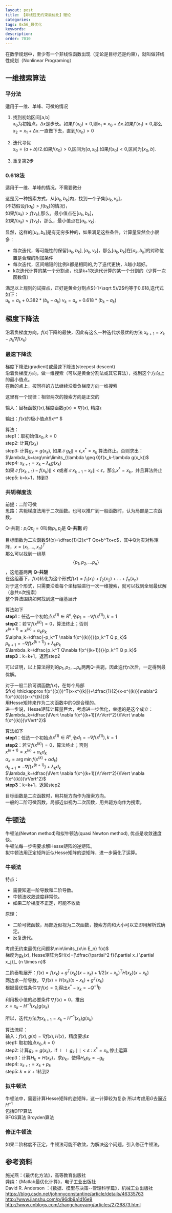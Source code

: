 ```yaml
---
layout: post
title: 【非线性无约束最优化】理论
categories:
tags: 0x56_最优化
keywords:
description:
order: 7010
---
```




在数学规划中，至少有一个非线性函数出现（无论是目标还是约束），就叫做非线性规划（Nonlinear Programing）
## 一维搜索算法

### 平分法
适用于一维、单峰、可微的情况
1. 找到初始区间[a,b]  
$x_0$为初始点，$\Delta x$是步长。如果$f'(x_0)<0$,则$x_1=x_0+\Delta x$.如果$f'(x_1)<0$,那么$x_2=x_1+\Delta x$.一直做下去，直到$f(x_n)>0$  

2. 迭代寻优  
$x_0=(a+b)/2$.如果$f(x_0)>0$,区间为$[a,x_0]$.如果$f(x_0)<0$,区间为$[x_0,b]$.

3. 重复第2步

### 0.618法
适用于一维、单峰的情况，不需要微分  

这是另一种搜索方式，从$[a_k,b_k]$内，找到一个子集$[u_k,v_k]$，  
(不妨假设$f(a_k)>f(b_k)$的情况)，  
如果$f(u_k)>f(v_k)$,那么，最小值点在$[u_k,b_k]$，  
如果$f(u_k)<f(v_k)$，那么，最小值点在$[a_k,v_k]$.

显然，这样的$[u_k,b_k]$是有无穷多种的，如果满足这些条件，计算量显然会小很多：
- 每次迭代，等可能性的保留$[u_k,b_k],[a_k,v_k]$，那么$[u_k,b_k]$在$[a_k,b_k]$的对称位置是合理的附加条件
- 每次迭代，区间缩短的比例$\lambda$都是相同的,为了迭代更快，$\lambda$越小越好。
- k次迭代计算的某一个分割点，也是k+1次迭代计算的某一个分割的（少算一次函数值）

满足以上规则的试探点，正好是黄金分割点$(-1+\sqrt 5)/2$约等于0.618,迭代式如下：  
$u_k=a_k+0.382* (b_k - a_k)$
$v_k=a_k+0.618* (b_k - a_k)$


## 梯度下降法

沿着负梯度方向，$f(x)$下降的最快，因此有这么一种迭代求最优的方法
$x_{k+1}=x_k-\rho_k \nabla f(x_k)$  

### 最速下降法
梯度下降法(gradient)或最速下降法(steepest descent)  
沿着负梯度方向，做一维搜索（可以是黄金分割法或其它算法），找到这个方向上的最小值点。   
在新的点上，按同样的方法继续沿着负梯度方向一维搜索   

这里有一个规律：相邻两次的搜索方向是正交的

输入：目标函数$f(x)$,梯度函数$g(x)=\nabla f(x)$, 精度$\epsilon$  


输出：$f(x)$的极小值点$x^* $  


算法：  
step1：取初始值$x_0,k=0$  
step2: 计算$f(x_k)$  
step3: 计算$g_k=g(x_k)$, 如果$\lVert g_k \rVert <\epsilon$,$x^* =x_k$ 算法终止。否则求出：  
$\lambda_k=\arg\min\limits_{\lambda \geq 0}f(x_k-\lambda g(x_k))$  
step4: $x_{k+1}=x_k-\lambda_k g(x_k)$  
如果$\lVert f(x_{k+1})-f(x_k)\rVert <\epsilon$或者$\lVert x_{k+1}-x_k\rVert < \epsilon$，那么$x^* =x_k$，并且算法终止  
step5: k=k+1，转到3  


### 共轭梯度法
前提：二阶可微  
思路：共轭梯度法用于二次函数。也可以推广到一般函数时，认为局部是二次函数。  


Q-共轭
:    $p_i Q p_j =0$叫做$p_i,p_j$是 **Q-共轭** 的  


目标函数为二次函数$f(x)=\dfrac{1}{2}x^T Qx+b^Tx+c$，其中Q为实对称矩阵，$x=(x_1,...,x_n)^T$  
那么可以找到一组基$$\{ p_1,p_2,...p_n\}$$，这组基两两 **Q-共轭**  
在这组基下，$f(x)$转化为这个形式$f(x)=f_1(x_1)+f_2(x_2)+...+f_n(x_n)$  
对于这个形式，只需要沿着每个坐标轴进行一次一维搜索，就可以找到全局最优解（总共n次搜索）  
整个算法围绕如何找到这一组基展开  


算法如下  
**step1**：任选一个初始点$x^{(1)}\in R^n$,令$p_1=-\nabla f(x^{(1)}), k=1$  
**step2**：若$\nabla f(x^{(k)})=0$，算法终止；否则  
$x^{(k+1)}=x^{(k)}+\alpha_k p_k$  
$\alpha_k=\dfrac{-p_k^T \nabla f(x^{(k)})}{p_k^T Q p_k}$  
$p_{k+1}=-\nabla f(x^{(k+1)})+\lambda_kp_k$  
$\lambda_k=\dfrac{p_k^T Q\nabla f(x^{(k+1)})}{p_k^T Q p_k}$  
**step3**：k=k+1，返回step2  


可以证明，以上算法得到的$p_1,p_2,...p_n$两两Q-共轭，因此迭代n次后，一定得到最优解。  


对于一般二阶可谓函数$f(x)$，在每个局部  
$f(x) \thickapprox f(x^{(x)})^T(x-x^{(k)})+\dfrac{1}{2}(x-x^{(k)})\nabla^2 f(x^{(k)})(x-x^{(k)})$  
用Hesse矩阵来作为二次函数中的Q是合理的。  
进一步说，Hesse矩阵计算量巨大，考虑进一步优化，幸运的是这个成立：$\lambda_k=\dfrac{\lVert \nabla f(x^{(k+1)})\rVert^2}{\lVert \nabla f(x^{(k)})\rVert^2}$  


算法如下  
**step1**：任选一个初始点$x^{(1)}\in R^n$,令$d_1=-\nabla f(x^{(1)}), k=1$  
**step2**：若$\nabla f(x^{(k)})=0$，算法终止；否则  
$x^{(k+1)}=x^{(k)}+\alpha_k d_k$  
$\alpha_k=\arg\min f(x^{(k)}+\alpha d_k)$  
$d_{k+1}=-\nabla f(x^{(k+1)})+\lambda_kd_k$  
$\lambda_k=\dfrac{\lVert \nabla f(x^{(k+1)})\rVert^2}{\lVert \nabla f(x^{(k)})\rVert^2}$  
**step3**：k=k+1，返回step2  



目标函数是二次函数时，用共轭方向作为搜索方向。  
一般的二阶可微函数，局部近似视为二次函数，用共轭方向作为搜索。  

## 牛顿法

牛顿法(Newton method)和拟牛顿法(quasi Newton method), 优点是收敛速度快。  
牛顿法每一步需要求解Hesse矩阵的逆矩阵。  
拟牛顿法用正定矩阵近似Hesse矩阵的逆矩阵，进一步简化了运算。  

### 牛顿法
特点：
- 需要知道一阶导数和二阶导数。   
- 牛顿法收敛速度非常快。  
- 如果二阶梯度不正定，可能不收敛  


原理：  
- 二阶可微函数，局部近似视为二次函数，搜索方向和大小可以立即用解析式确定。  
- 反复迭代。  


考虑无约束最优化问题$\min\limits_{x\in E_n} f(x)$  
梯度为$g_k(x)$, Hesse矩阵为$H(x)=[\dfrac{\partial^2 f}{\partial x_i \partial x_j}]_ {n \times n}$  


二阶泰勒展开：$f(x)=f(x_k)+g^T(x_k)(x-x_k)+1/2 (x-x_k)^T H(x_k)(x-x_k)$  
两边求一阶导数，$\nabla f(x)=H(x_k)(x-x_k)+g^T(x_k)$  
根据最优性条件$\nabla f(x)=0$,得出$x^* - x_k = -Q^{-1}b$  


利用极小值的必要条件$\nabla f(x)=0$，推出  
$x=x_k-H^{-1}(x_k)g(x_k)$  


所以，迭代方法为$x_{k+1}=x_k-H^{-1}(x_k)g(x_k)$  


算法流程：  
输入：$f(x), g(x)=\nabla f(x), H(x)$，精度要求$\varepsilon$  
step1: 取初始点$x_0, k=0$  
step2: 计算$g_k=g(x_k)$，if $\mid \mid g_k \mid \mid<\varepsilon$ : $x^* =x_k$,停止运算  
step3：计算$H_k=H(x_k)$，求$p_k$，使得$H_kp_k=-g_k$  
step4: $x_{k+1}=x_k+p_k$  
step5: $k=k+1$转到2


### 拟牛顿法

牛顿法中，需要计算Hesse矩阵的逆矩阵，这一计算较为复杂
所以考虑用$G$去逼近$H^{-1}$  
包括DFP算法  
BFGS算法
Broyden算法

### 修正牛顿法
如果二阶梯度不正定，牛顿法可能不收敛，为解决这个问题，引入修正牛顿法。  


## 参考资料
施光燕：《最优化方法》，高等教育出版社  
龚纯：《Matlab最优化计算》，电子工业出版社  
David R. Anderson ：《数据、模型与决策--管理科学篇》，机械工业出版社  
https://blog.csdn.net/johnnyconstantine/article/details/46335763  
http://www.jianshu.com/p/96db9a1d16e9  
http://www.cnblogs.com/zhangchaoyang/articles/2726873.html  
